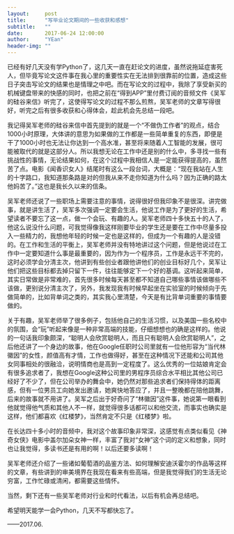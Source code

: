 ```yaml
---
layout:     post
title:      "写毕业论文期间的一些收获和感想"
subtitle:   ""
date:       2017-06-24 12:00:00
author:     "YEan"
header-img: ""
---
```


已经有好几天没有学Python了，这几天一直在赶论文的进度，虽然说拖延症害死人，但毕竟写论文这件事在我心里的重要性实在无法排到很靠前的位置，造成这些日子突击写论文的结果也是情理之中吧。而在写论文的过程中，我除了享受新买的机械键盘带来的快感的同时，也把之前在“得到APP”里付费订阅的音频文件《吴军的硅谷来信》听完了，这使得写论文的过程不那么煎熬，吴军老师的文章写得很好，听完之后有很多收获和心得体会，趁此机会先总结一段吧。

我记得吴军老师的硅谷来信中首先提到的就是一个“不做伪工作者”的观点，结合1000小时原理，大体讲的意思为如果做的工作都是一些简单重复的东西，即便是干了1000小时也无法让你达到一个高水准，甚至将来随着人工智能的发展，很可能被取代的就是这部分人。所以我想无论在工作中还是别的什么中，多寻找一些有挑战性的事情，无论结果如何，在这个过程中我相信人是一定能获得提高的，虽然苦了点。电影《闻香识女人》结尾时有这么一段台词，大概是：“现在我站在人生的十字路口，我知道那条路是对的但我从来不走你知道为什么吗？因为正确的路太他妈苦了。”这也是我长久以来的信条。

吴军老师还说了一些职场上需要注意的事情，说得很好但我印象不是很深。讲完做事，就是讲生活了，吴军多次强调一定要会生活，他说工作是为了更好的生活，希望读者不要忘了这一点，做一个会玩、有趣的人。吴军老师四十多快五十的人了，他这么说没什么问题，可我觉得像我这样刚要毕业的学生还是要在工作中尽量多投入一些精力的，我想他年轻的时候一定也是这样的，但成为一个有趣的人是没错的。在工作和生活的平衡上，吴军老师并没有特地讲过这个问题，但是他说过在工作中一定要知道什么事是最重要的，因为作为一个程序员，工作是永远干不完的，这时必须学会分清主次，他讲到有些创业者跟他讲他们的创业目标好几个，吴军让他们把这些目标都去掉只留下一件，往往能够定下一个好的基调。这听起来简单，其实日常做是非常难的，首先很多时候每天甚至都不知道自己哪些事情该做哪些不该做，更别说分清主次了，另外，我发现我有时候早起坐在实验室的时候倾向于先做简单的，比如背单词之类的，其实我心里清楚，今天是有比背单词重要的事情要做的。

关于有趣，吴军老师举了很多例子，包括他自己的生活习惯，以及美国一些名校中的氛围，会“玩”听起来像是一种非常高端的技能，仔细想想也的确是这样的。他说的一句话我印象颇深，“聪明人会欣赏聪明人，而且只有聪明人会欣赏聪明人”，之后他还讲了一个身边的故事，他在Google任职时公司里就有一位他形容为“当代林徽因”的女性，颜值高有才情，工作也做得好，甚至在这种情况下还能和公司其他女同事相处的很融洽，说明情商也是高到一定程度了。这么优秀的一位姑娘肯定会有很多追求者了，我想在Google这种公司里的男程序员综合水平相比其他公司已经好了不少了，但在公司举办的舞会中，她仍然对那些追求者们保持得体的距离感，但有一位男员工向她发出邀请，她爽快地答应了，并且一整晚都在陪他跳舞，后来的故事就不用讲了。吴军之后出于好奇问了“林徽因”这件事，她说第一眼看到他就觉得他气质和其他人不一样，就觉得很多话都可以和他交流，而事实也确实是这样，他们都喜欢《红楼梦》，当然肯定不只是《红楼梦》啦。

在长达四十多小时的音频中，我对这个故事印象非常深，这感觉有点类似看见《神奇女侠》电影中盖尔加朵女神一样，丰富了我对“女神”这个词的定义和想象，同时也让我觉得，多读书还是有用的啊！以后还要多读啊！

吴军老师还介绍了一些诸如葡萄酒的品鉴方法、如何理解安迪沃霍尔的作品等这样的文章，有些讲到的审美境界在我现在看来有些高端，但是我觉得我们的生活无论穷富，工作忙碌或清闲，都需要这些情怀。

当然，剩下还有一些吴军老师对行业和时代看法，以后有机会再总结吧。

希望明天能学一会Python，几天不写都快忘了。



——2017.06.
